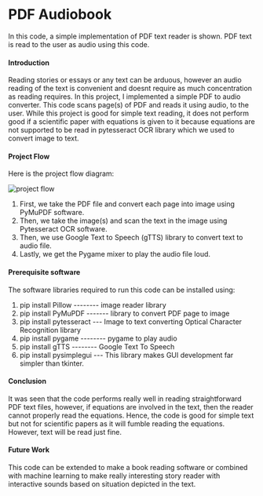 # PDF Audiobook
In this code, a simple implementation of PDF text reader is shown. PDF text is read to the user as audio using this code.

#### Introduction
Reading stories or essays or any text can be arduous, however an audio reading of the text is convenient and doesnt require as much concentration as reading requires. In this project, I implemented a simple PDF to audio converter. This code scans page(s) of PDF and reads it using audio, to the user. While this project is good for simple text reading, it does not perform good if a scientific paper with equations is given to it because equations are not supported to be read in pytesseract OCR library which we used to convert image to text.

#### Project Flow
Here is the project flow diagram:

![project flow](https://github.com/shayanalibhatti/PDF_text_to_audio_converter/blob/master/audiobook%20image.png?raw=true)

1) First, we take the PDF file and convert each page into image using PyMuPDF software.
2) Then, we take the image(s) and scan the text in the image using Pytesseract OCR software.
3) Then, we use Google Text to Speech (gTTS) library to convert text to audio file.
3) Lastly, we get the Pygame mixer to play the audio file loud.

#### Prerequisite software
The software libraries required to run this code can be installed using:
1) pip install Pillow -------- image reader library
2) pip install PyMuPDF ------- library to convert PDF page to image
3) pip install pytesseract --- Image to text converting Optical Character Recognition library
4) pip install pygame -------- pygame to play audio
5) pip install gTTS   -------- Google Text To Speech
6) pip install pysimplegui --- This library makes GUI development far simpler than tkinter.

#### Conclusion
It was seen that the code performs really well in reading straightforward PDF text files, however, if equations are involved in the text, then the reader cannot properly read the equations. Hence, the code is good for simple text but not for scientific papers as it will fumble reading the equations. However, text will be read just fine. 

#### Future Work
This code can be extended to make a book reading software or combined with machine learning to make really interesting story reader with interactive sounds based on situation depicted in the text.
